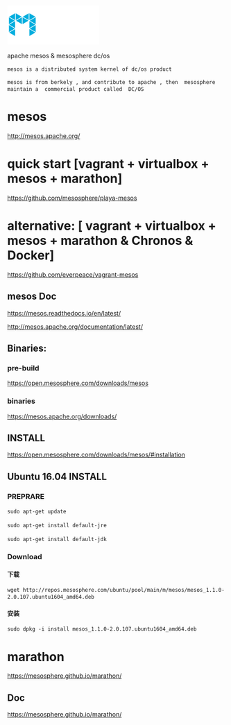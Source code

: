 
![mesos_logo](_image/mesos_logo.png)


apache mesos  &  mesosphere dc/os


```
mesos is a distributed system kernel of dc/os product
```


```
mesos is from berkely , and contribute to apache , then  mesosphere maintain a  commercial product called  DC/OS
```



# mesos
http://mesos.apache.org/


# quick start [vagrant + virtualbox +  mesos + marathon]

https://github.com/mesosphere/playa-mesos

# alternative: [ vagrant + virtualbox +  mesos + marathon & Chronos & Docker]    
https://github.com/everpeace/vagrant-mesos


## mesos Doc


https://mesos.readthedocs.io/en/latest/



http://mesos.apache.org/documentation/latest/

## Binaries:

### pre-build
https://open.mesosphere.com/downloads/mesos

### binaries
https://mesos.apache.org/downloads/


##  INSTALL
https://open.mesosphere.com/downloads/mesos/#installation


## Ubuntu 16.04 INSTALL

###  PREPRARE


```
sudo apt-get update

sudo apt-get install default-jre

sudo apt-get install default-jdk

```

###  Download 

#### 下载
```
wget http://repos.mesosphere.com/ubuntu/pool/main/m/mesos/mesos_1.1.0-2.0.107.ubuntu1604_amd64.deb
```
#### 安装

```
sudo dpkg -i install mesos_1.1.0-2.0.107.ubuntu1604_amd64.deb
```





#  marathon

https://mesosphere.github.io/marathon/


## Doc

https://mesosphere.github.io/marathon/



